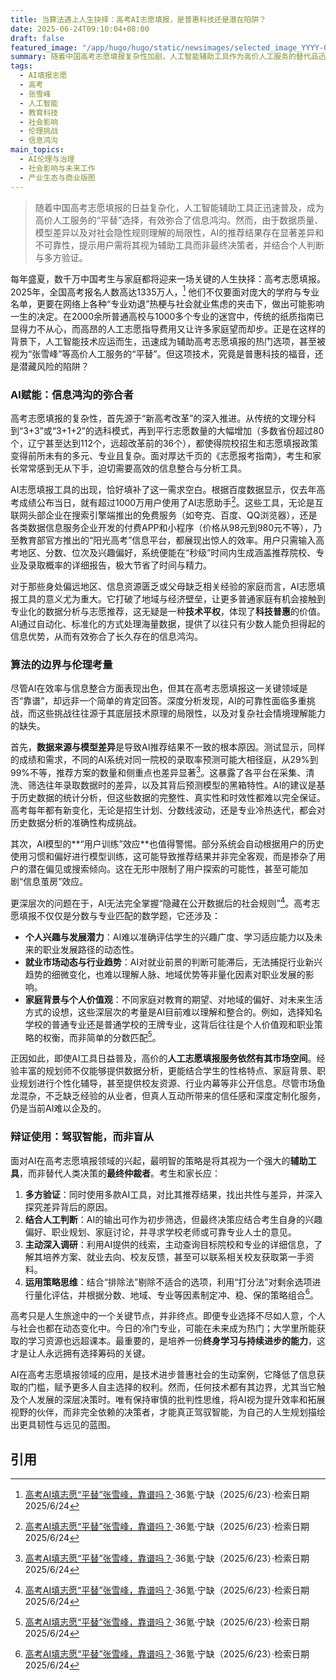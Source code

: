 ```yaml
---
title: 当算法遇上人生抉择：高考AI志愿填报，是普惠科技还是潜在陷阱？
date: 2025-06-24T09:10:04+08:00
draft: false
featured_image: "/app/hugo/hugo/static/newsimages/selected_image_YYYY-06-Jun 24, 2025_09-01-08-514.jpg"
summary: 随着中国高考志愿填报复杂性加剧，人工智能辅助工具作为高价人工服务的替代品迅速普及，有效弥合了信息鸿沟，为千万考生提供了便捷高效的方案。然而，由于数据质量、算法模型差异以及对社会隐性规则理解的局限性，AI的推荐结果存在显著差异和不可靠性。文章强调，AI应被视为强大的辅助工具而非最终决策者，用户需结合个人判断、多方验证，并保持终身学习的能力，以应对不断变化的人生挑战。
tags: 
  - AI填报志愿
  - 高考
  - 张雪峰
  - 人工智能
  - 教育科技
  - 社会影响
  - 伦理挑战
  - 信息鸿沟
main_topics: 
  - AI伦理与治理
  - 社会影响与未来工作
  - 产业生态与商业版图
---
```


> 随着中国高考志愿填报的日益复杂化，人工智能辅助工具正迅速普及，成为高价人工服务的“平替”选择，有效弥合了信息鸿沟。然而，由于数据质量、模型差异以及对社会隐性规则理解的局限性，AI的推荐结果存在显著差异和不可靠性，提示用户需将其视为辅助工具而非最终决策者，并结合个人判断与多方验证。

每年盛夏，数千万中国考生与家庭都将迎来一场关键的人生抉择：高考志愿填报。2025年，全国高考报名人数高达1335万人，[^1] 他们不仅要面对庞大的学府与专业名单，更要在网络上各种“专业劝退”热梗与社会就业焦虑的夹击下，做出可能影响一生的决定。在2000余所普通高校与1000多个专业的迷宫中，传统的纸质指南已显得力不从心，而高昂的人工志愿指导费用又让许多家庭望而却步。正是在这样的背景下，人工智能技术应运而生，迅速成为辅助高考志愿填报的热门选项，甚至被视为“张雪峰”等高价人工服务的“平替”。但这项技术，究竟是普惠科技的福音，还是潜藏风险的陷阱？

### AI赋能：信息鸿沟的弥合者

高考志愿填报的复杂性，首先源于“新高考改革”的深入推进。从传统的文理分科到“3+3”或“3+1+2”的选科模式，再到平行志愿数量的大幅增加（多数省份超过80个，辽宁甚至达到112个，远超改革前的36个），都使得院校招生和志愿填报政策变得前所未有的多元、专业且复杂。面对厚达千页的《志愿报考指南》，考生和家长常常感到无从下手，迫切需要高效的信息整合与分析工具。

AI志愿填报工具的出现，恰好填补了这一需求空白。根据百度数据显示，仅去年高考成绩公布当日，就有超过1000万用户使用了AI志愿助手[^1]。这些工具，无论是互联网头部企业在搜索引擎端推出的免费服务（如夸克、百度、QQ浏览器），还是各类数据信息服务企业开发的付费APP和小程序（价格从98元到980元不等），乃至教育部官方推出的“阳光高考”信息平台，都展现出惊人的效率。用户只需输入高考地区、分数、位次及兴趣偏好，系统便能在“秒级”时间内生成涵盖推荐院校、专业及录取概率的详细报告，极大节省了时间与精力。

对于那些身处偏远地区、信息资源匮乏或父母缺乏相关经验的家庭而言，AI志愿填报工具的意义尤为重大。它打破了地域与经济壁垒，让更多普通家庭有机会接触到专业化的数据分析与志愿推荐，这无疑是一种**技术平权**，体现了**科技普惠**的价值。AI通过自动化、标准化的方式处理海量数据，提供了以往只有少数人能负担得起的信息优势，从而有效弥合了长久存在的信息鸿沟。

### 算法的边界与伦理考量

尽管AI在效率与信息整合方面表现出色，但其在高考志愿填报这一关键领域是否“靠谱”，却远非一个简单的肯定回答。深度分析发现，AI的可靠性面临多重挑战，而这些挑战往往源于其底层技术原理的局限性，以及对复杂社会情境理解能力的缺失。

首先，**数据来源与模型差异**是导致AI推荐结果不一致的根本原因。测试显示，同样的成绩和需求，不同的AI系统对同一院校的录取率预测可能大相径庭，从29%到99%不等，推荐方案的数量和侧重点也差异显著[^1]。这暴露了各平台在采集、清洗、筛选往年录取数据时的差异，以及其背后预测模型的黑箱特性。AI的建议是基于历史数据的统计分析，但这些数据的完整性、真实性和时效性都难以完全保证。高考每年都有新变化，无论是招生计划、分数线波动，还是专业冷热迭代，都会对历史数据分析的准确性构成挑战。

其次，AI模型的**“用户训练”效应**也值得警惕。部分系统会自动根据用户的历史使用习惯和偏好进行模型训练，这可能导致推荐结果并非完全客观，而是掺杂了用户的潜在偏见或搜索倾向。这在无形中限制了用户探索的可能性，甚至可能加剧“信息茧房”效应。

更深层次的问题在于，AI无法完全掌握“隐藏在公开数据后的社会规则”[^1]。高考志愿填报不仅仅是分数与专业匹配的数学题，它还涉及：

*   **个人兴趣与发展潜力**：AI难以准确评估学生的兴趣广度、学习适应能力以及未来的职业发展路径的动态性。
*   **就业市场动态与行业趋势**：AI对就业前景的判断可能滞后，无法捕捉行业新兴趋势的细微变化，也难以理解人脉、地域优势等非量化因素对职业发展的影响。
*   **家庭背景与个人价值观**：不同家庭对教育的期望、对地域的偏好、对未来生活方式的设想，这些深层次的考量是AI目前难以理解和整合的。例如，选择知名学校的普通专业还是普通学校的王牌专业，这背后往往是个人价值观和职业策略的权衡，而非简单的分数匹配[^1]。

正因如此，即使AI工具日益普及，高价的**人工志愿填报服务依然有其市场空间**。经验丰富的规划师不仅能够提供数据分析，更能结合学生的性格特点、家庭背景、职业规划进行个性化辅导，甚至提供校友资源、行业内幕等非公开信息。尽管市场鱼龙混杂，不乏缺乏经验的从业者，但真人互动所带来的信任感和深度定制化服务，仍是当前AI难以企及的。

### 辩证使用：驾驭智能，而非盲从

面对AI在高考志愿填报领域的兴起，最明智的策略是将其视为一个强大的**辅助工具**，而非替代人类决策的**最终仲裁者**。考生和家长应：

1.  **多方验证**：同时使用多款AI工具，对比其推荐结果，找出共性与差异，并深入探究差异背后的原因。
2.  **结合人工判断**：AI的输出可作为初步筛选，但最终决策应结合考生自身的兴趣偏好、职业规划、家庭讨论，并寻求学校老师或可靠专业人士的意见。
3.  **主动深入调研**：利用AI提供的线索，主动查询目标院校和专业的详细信息，了解其培养方案、就业去向、校友反馈，甚至可以联系相关校友获取第一手资料。
4.  **运用策略思维**：结合“排除法”剔除不适合的选项，利用“打分法”对剩余选项进行量化评估，并根据分数、地域、专业等因素制定冲、稳、保的策略组合[^1]。

高考只是人生旅途中的一个关键节点，并非终点。即便专业选择不尽如人意，个人与社会也都在动态变化中。今日的冷门专业，可能在未来成为热门；大学里所能获取的学习资源也远超课本。最重要的，是培养一份**终身学习与持续进步的能力**，这才是让人永远拥有选择筹码的关键。

AI在高考志愿填报领域的应用，是技术进步普惠社会的生动案例，它降低了信息获取的门槛，赋予更多人自主选择的权利。然而，任何技术都有其边界，尤其当它触及个人发展的深层决策时。唯有保持审慎的批判性思维，将AI视为提升效率和拓展视野的伙伴，而非完全依赖的决策者，才能真正驾驭智能，为自己的人生规划描绘出更具韧性与远见的蓝图。

## 引用
[^1]: [高考AI填志愿“平替”张雪峰，靠谱吗？](https://www.36kr.com/p/3348583380835203)·36氪·宁缺（2025/6/23）·检索日期2025/6/24
[^2]: [高考来了，考生家长模拟选志愿的AI搭子已上线](https://wap.yzwb.net/article/409605.html)·扬子晚报·（2025/6/23）·检索日期2025/6/24
[^3]: [高考志愿填报靠AI，人生正在被“代码化”？](https://baijiahao.baidu.com/s?id=1802379373977507312)·光明网·（2025/6/20）·检索日期2025/6/24
[^4]: [填志愿大战，张雪峰将被平替？](https://www.163.com/dy/article/K2DDA4GV0511829H.html)·网易·（2025/6/19）·检索日期2025/6/24
[^5]: [高考填报志愿AI能平替“张雪峰”吗？](https://www.sohu.com/a/902944192_110683)·搜狐·IT时报（2025/6/10）·检索日期2025/6/24
[^6]: [2025年高考志愿填报：高考志愿填报用AI靠谱吗？](https://www.163.com/dy/article/K2DAJRR1053469LG.html)·网易·（2025/6/19）·检索日期2025/6/24
